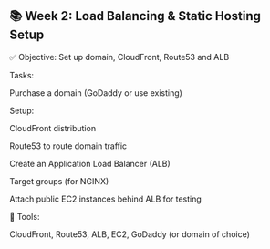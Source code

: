 ## 📚 Week 2: Load Balancing & Static Hosting Setup

✅ Objective: Set up domain, CloudFront, Route53 and ALB

Tasks:

Purchase a domain (GoDaddy or use existing)

Setup:

CloudFront distribution

Route53 to route domain traffic

Create an Application Load Balancer (ALB)

Target groups (for NGINX)

Attach public EC2 instances behind ALB for testing

🔧 Tools:

CloudFront, Route53, ALB, EC2, GoDaddy (or domain of choice)
